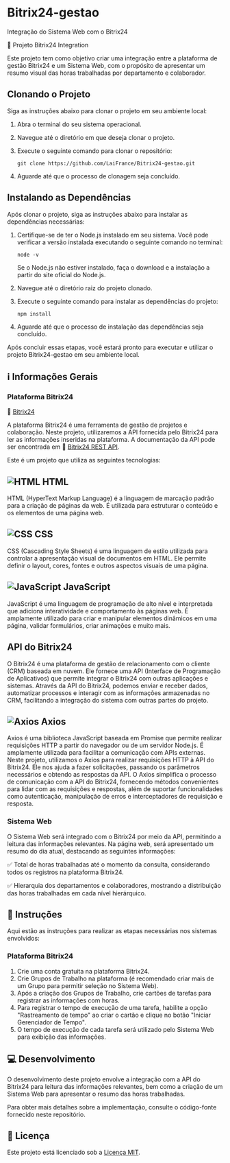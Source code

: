 # Bitrix24-gestao
Integração do Sistema Web com o Bitrix24

🚀 Projeto Bitrix24 Integration

Este projeto tem como objetivo criar uma integração entre a plataforma de gestão Bitrix24 e um Sistema Web, com o propósito de apresentar um resumo visual das horas trabalhadas por departamento e colaborador.

## Clonando o Projeto

Siga as instruções abaixo para clonar o projeto em seu ambiente local:

1. Abra o terminal do seu sistema operacional.

2. Navegue até o diretório em que deseja clonar o projeto.

3. Execute o seguinte comando para clonar o repositório:

   ```
   git clone https://github.com/LaiFrance/Bitrix24-gestao.git
   ```

4. Aguarde até que o processo de clonagem seja concluído.

## Instalando as Dependências

Após clonar o projeto, siga as instruções abaixo para instalar as dependências necessárias:

1. Certifique-se de ter o Node.js instalado em seu sistema. Você pode verificar a versão instalada executando o seguinte comando no terminal:

   ```
   node -v
   ```

   Se o Node.js não estiver instalado, faça o download e a instalação a partir do site oficial do Node.js.

2. Navegue até o diretório raiz do projeto clonado.

3. Execute o seguinte comando para instalar as dependências do projeto:

   ```
   npm install
   ```

4. Aguarde até que o processo de instalação das dependências seja concluído.

Após concluir essas etapas, você estará pronto para executar e utilizar o projeto Bitrix24-gestao em seu ambiente local.

## ℹ️ Informações Gerais

### Plataforma Bitrix24

🔗 [Bitrix24](https://www.bitrix24.com/)

A plataforma Bitrix24 é uma ferramenta de gestão de projetos e colaboração. Neste projeto, utilizaremos a API fornecida pelo Bitrix24 para ler as informações inseridas na plataforma. A documentação da API pode ser encontrada em 🔗 [Bitrix24 REST API](https://training.bitrix24.com/rest_help).

Este é um projeto que utiliza as seguintes tecnologias:

## ![HTML](https://img.icons8.com/color/48/000000/html-5--v1.png) HTML

HTML (HyperText Markup Language) é a linguagem de marcação padrão para a criação de páginas da web. É utilizada para estruturar o conteúdo e os elementos de uma página web.

## ![CSS](https://img.icons8.com/color/48/000000/css3.png) CSS

CSS (Cascading Style Sheets) é uma linguagem de estilo utilizada para controlar a apresentação visual de documentos em HTML. Ele permite definir o layout, cores, fontes e outros aspectos visuais de uma página.

## ![JavaScript](https://img.icons8.com/color/48/000000/javascript--v1.png) JavaScript

JavaScript é uma linguagem de programação de alto nível e interpretada que adiciona interatividade e comportamento às páginas web. É amplamente utilizado para criar e manipular elementos dinâmicos em uma página, validar formulários, criar animações e muito mais.

## API do Bitrix24

O Bitrix24 é uma plataforma de gestão de relacionamento com o cliente (CRM) baseada em nuvem. Ele fornece uma API (Interface de Programação de Aplicativos) que permite integrar o Bitrix24 com outras aplicações e sistemas.
Através da API do Bitrix24, podemos enviar e receber dados, automatizar processos e interagir com as informações armazenadas no CRM, facilitando a integração do sistema com outras partes do projeto.

## ![Axios](https://img.icons8.com/ios-filled/50/000000/axios.png) Axios

Axios é uma biblioteca JavaScript baseada em Promise que permite realizar requisições HTTP a partir do navegador ou de um servidor Node.js. É amplamente utilizada para facilitar a comunicação com APIs externas.
Neste projeto, utilizamos o Axios para realizar requisições HTTP à API do Bitrix24. Ele nos ajuda a fazer solicitações, passando os parâmetros necessários e obtendo as respostas da API.
O Axios simplifica o processo de comunicação com a API do Bitrix24, fornecendo métodos convenientes para lidar com as requisições e respostas, além de suportar funcionalidades como autenticação, manipulação de erros e interceptadores de requisição e resposta.


### Sistema Web

O Sistema Web será integrado com o Bitrix24 por meio da API, permitindo a leitura das informações relevantes. Na página web, será apresentado um resumo do dia atual, destacando as seguintes informações:

✅ Total de horas trabalhadas até o momento da consulta, considerando todos os registros na plataforma Bitrix24.

✅ Hierarquia dos departamentos e colaboradores, mostrando a distribuição das horas trabalhadas em cada nível hierárquico.

## 📝 Instruções

Aqui estão as instruções para realizar as etapas necessárias nos sistemas envolvidos:

### Plataforma Bitrix24

1. Crie uma conta gratuita na plataforma Bitrix24.
2. Crie Grupos de Trabalho na plataforma (é recomendado criar mais de um Grupo para permitir seleção no Sistema Web).
3. Após a criação dos Grupos de Trabalho, crie cartões de tarefas para registrar as informações com horas.
4. Para registrar o tempo de execução de uma tarefa, habilite a opção "Rastreamento de tempo" ao criar o cartão e clique no botão "Iniciar Gerenciador de Tempo".
5. O tempo de execução de cada tarefa será utilizado pelo Sistema Web para exibição das informações.

## 💻 Desenvolvimento

O desenvolvimento deste projeto envolve a integração com a API do Bitrix24 para leitura das informações relevantes, bem como a criação de um Sistema Web para apresentar o resumo das horas trabalhadas.

Para obter mais detalhes sobre a implementação, consulte o código-fonte fornecido neste repositório.

## 📜 Licença

Este projeto está licenciado sob a [Licença MIT](LICENSE).

